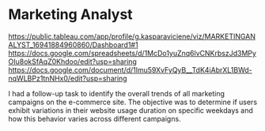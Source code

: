 # Marketing Analyst

https://public.tableau.com/app/profile/g.kasparaviciene/viz/MARKETINGANALYST_16941884960860/Dashboard1#1 
https://docs.google.com/spreadsheets/d/1McDo1yuZnq6lvCNKrbszJd3MPyOIu8okSfAqZ0Khdoo/edit?usp=sharing 
https://docs.google.com/document/d/1lmu59XvFyQyB__TdK4iAbrXL1BWd-nqWLBPz1tnNHx0/edit?usp=sharing 


I had a follow-up task to identify the overall trends of all marketing campaigns on the e-commerce site. The objective was to determine if users exhibit variations in their website usage duration on specific weekdays and how this behavior varies across different campaigns.
